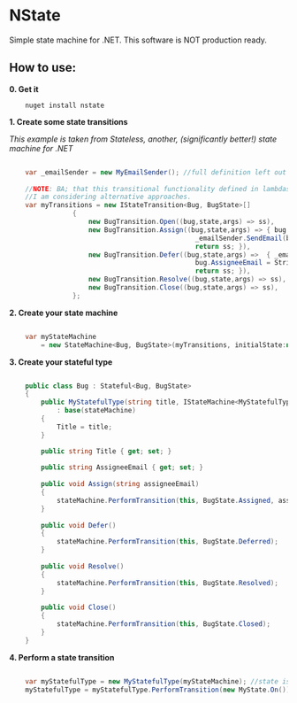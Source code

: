 NState
=====

Simple state machine for .NET. This software is NOT production ready.

How to use:
--------

**0. Get it**

```shell
	nuget install nstate
```


**1. Create some state transitions**

*This example is taken from Stateless, another, (significantly better!) state machine for .NET*

```C#

	var _emailSender = new MyEmailSender(); //full definition left out for clarity
	
	//NOTE: BA; that this transitional functionality defined in lambdas solely for clarity here.
	//I am considering alternative approaches.
	var myTransitions = new IStateTransition<Bug, BugState>[]
				{
					new BugTransition.Open((bug,state,args) => ss),
					new BugTransition.Assign((bug,state,args) => { bug.AssigneeEmail = args;
										       _emailSender.SendEmail(bug.AssigneeEmail, "Bug assigned to you."); 
										       return ss; }),
					new BugTransition.Defer((bug,state,args) =>  { _emailSender.SendEmail(bug.AssigneeEmail, "You're off the hook."); 
										       bug.AssigneeEmail = String.Empty;
										       return ss; }),
					new BugTransition.Resolve((bug,state,args) => ss),
					new BugTransition.Close((bug,state,args) => ss),
				};

```


**2. Create your state machine**


```C#

	var myStateMachine 
		= new StateMachine<Bug, BugState>(myTransitions, initialState:new BugState.Open());

```


**3. Create your stateful type**


```C#

	public class Bug : Stateful<Bug, BugState>
	{
		public MyStatefulType(string title, IStateMachine<MyStatefulType, MyState> stateMachine)
			: base(stateMachine) 
		{
			Title = title;
		}

		public string Title { get; set; }
		
		public string AssigneeEmail { get; set; }
		
		public void Assign(string assigneeEmail)
		{
			stateMachine.PerformTransition(this, BugState.Assigned, assigneeEmail);
		}    
		
		public void Defer()
		{
			stateMachine.PerformTransition(this, BugState.Deferred);
		}    
		
		public void Resolve()
		{
			stateMachine.PerformTransition(this, BugState.Resolved);
		}
		
		public void Close()
		{
			stateMachine.PerformTransition(this, BugState.Closed);
		}    
	}

``````


    
**4. Perform a state transition**


```C#

	var myStatefulType = new MyStatefulType(myStateMachine); //state is "Off"
	myStatefulType = myStatefulType.PerformTransition(new MyState.On()); //state transitioned to "On"

```